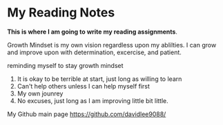 # My Reading Notes

**This is where I am going to write my reading assignments**. 

Growth Mindset is my own vision regardless upon my ablilties. I can grow and improve upon with determination, excercise, and patient. 

reminding myself to stay growth mindset
1. It is okay to be terrible at start, just long as willing to learn
2. Can't help others unless I can help myself first
3. My own jounrey
4. No excuses, just long as I am improving little bit little.

My Github main page <https://github.com/davidlee9088/>
